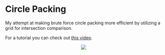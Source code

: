# Circle Packing

My attempt at making brute force circle packing more efficient by utilizing a grid for intersection comparison.

For a tutorial you can check out [this video](https://www.youtube.com/watch?v=QkJHDIwPQ9E).

<p align="center"><img src="https://github.com/erdavids/Circle-Packing/blob/master/Examples/Gif/28.png"></p>
